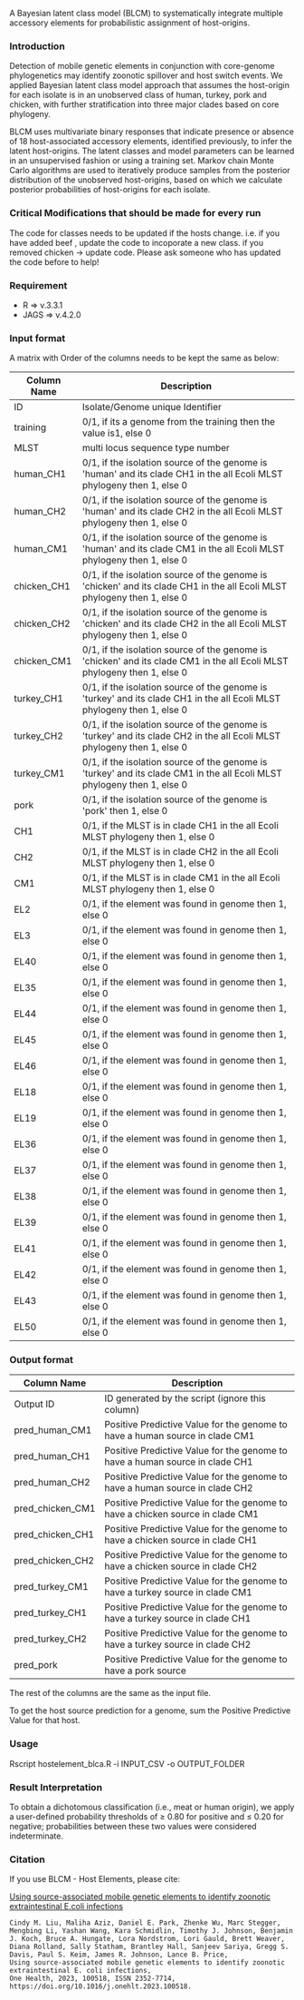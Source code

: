 A  Bayesian latent class model (BLCM) to systematically integrate multiple accessory elements for probabilistic assignment of host-origins.

### Introduction
 
Detection of mobile genetic elements in conjunction with core-genome phylogenetics may identify zoonotic spillover and host switch events. We applied Bayesian latent class model approach that assumes the host-origin for each isolate is in an unobserved class of human, turkey, pork and chicken, with further stratification into three major clades based on core phylogeny. 

BLCM uses multivariate binary responses that indicate presence or absence of 18 host-associated accessory elements, identified previously, to infer the latent host-origins. The latent classes and model parameters can be learned in an unsupervised fashion or using a training set. Markov chain Monte Carlo algorithms are used to iteratively produce samples from the posterior distribution of the unobserved host-origins, based on which we calculate posterior probabilities of host-origins for each isolate.

### Critical Modifications that should be made for every run
The code for classes needs to be updated if the hosts change. i.e. if you have added beef , update the code to incoporate a new class. if you removed chicken -> update code. Please ask someone who has updated the code before to help!

### Requirement
- R => v.3.3.1
- JAGS => v.4.2.0

### Input format
A matrix with Order of the columns needs to be kept the same as below:

| Column Name | Description |
| --- | --- |
| ID | Isolate/Genome unique Identifier |
| training | 0/1, if its a genome from the training then the value is1, else 0 |
| MLST | multi locus sequence type number |
| human_CH1 | 0/1, if the isolation source of the genome is 'human' and its clade CH1 in the all Ecoli MLST phylogeny then 1, else 0 |
| human_CH2 | 0/1, if the isolation source of the genome is 'human' and its clade CH2 in the all Ecoli MLST phylogeny then 1, else 0 |
| human_CM1 | 0/1, if the isolation source of the genome is 'human' and its clade CM1 in the all Ecoli MLST phylogeny then 1, else 0 |
| chicken_CH1 | 0/1, if the isolation source of the genome is 'chicken' and its clade CH1 in the all Ecoli MLST phylogeny then 1, else 0 |
| chicken_CH2 | 0/1, if the isolation source of the genome is 'chicken' and its clade CH2 in the all Ecoli MLST phylogeny then 1, else 0 |
| chicken_CM1 | 0/1, if the isolation source of the genome is 'chicken' and its clade CM1 in the all Ecoli MLST phylogeny then 1, else 0 |
| turkey_CH1 | 0/1, if the isolation source of the genome is 'turkey' and its clade CH1 in the all Ecoli MLST phylogeny then 1, else 0 |
| turkey_CH2 | 0/1, if the isolation source of the genome is 'turkey' and its clade CH2 in the all Ecoli MLST phylogeny then 1, else 0 |
| turkey_CM1 | 0/1, if the isolation source of the genome is 'turkey' and its clade CM1 in the all Ecoli MLST phylogeny then 1, else 0 |
| pork | 0/1, if the isolation source of the genome is 'pork' then 1, else 0 |
| CH1 | 0/1, if the MLST is in clade CH1 in the all Ecoli MLST phylogeny then 1, else 0 |
| CH2 | 0/1, if the MLST is in clade CH2 in the all Ecoli MLST phylogeny then 1, else 0 |
| CM1 | 0/1, if the MLST is in clade CM1 in the all Ecoli MLST phylogeny then 1, else 0 |
| EL2 | 0/1, if the element was found in genome then 1, else 0 |
| EL3 | 0/1, if the element was found in genome then 1, else 0 |
| EL40 | 0/1, if the element was found in genome then 1, else 0 |
| EL35 | 0/1, if the element was found in genome then 1, else 0 |
| EL44 | 0/1, if the element was found in genome then 1, else 0 |
| EL45 | 0/1, if the element was found in genome then 1, else 0 |
| EL46 | 0/1, if the element was found in genome then 1, else 0 |
| EL18 | 0/1, if the element was found in genome then 1, else 0 |
| EL19 | 0/1, if the element was found in genome then 1, else 0 |
| EL36 | 0/1, if the element was found in genome then 1, else 0 |
| EL37 | 0/1, if the element was found in genome then 1, else 0 |
| EL38 | 0/1, if the element was found in genome then 1, else 0 |
| EL39 | 0/1, if the element was found in genome then 1, else 0 |
| EL41 | 0/1, if the element was found in genome then 1, else 0 |
| EL42 | 0/1, if the element was found in genome then 1, else 0 |
| EL43 | 0/1, if the element was found in genome then 1, else 0 |
| EL50 | 0/1, if the element was found in genome then 1, else 0 |

### Output format

|  Column Name | Description |
| --- | --- |
| Output ID |  ID generated by the script (ignore this column) |
| pred_human_CM1 | Positive Predictive Value for the genome to have a human source in clade CM1 |
| pred_human_CH1 | Positive Predictive Value for the genome to have a human source in clade CH1 |
| pred_human_CH2 | Positive Predictive Value for the genome to have a human source in clade CH2 |
| pred_chicken_CM1 | Positive Predictive Value for the genome to have a chicken source in clade CM1 |
| pred_chicken_CH1 | Positive Predictive Value for the genome to have a chicken source in clade CH1 |
| pred_chicken_CH2 | Positive Predictive Value for the genome to have a chicken source in clade CH2 |
| pred_turkey_CM1 | Positive Predictive Value for the genome to have a turkey source in clade CM1 |
| pred_turkey_CH1 | Positive Predictive Value for the genome to have a turkey source in clade CH1 |
| pred_turkey_CH2 | Positive Predictive Value for the genome to have a turkey source in clade CH2 |
| pred_pork | Positive Predictive Value for the genome to have a pork source |

 The rest of the columns are the same as the input file.
 
 To get the host source prediction for a genome, sum the Positive Predictive Value for that host. 

### Usage

Rscript hostelement_blca.R -i INPUT_CSV -o OUTPUT_FOLDER

### Result Interpretation
To obtain a dichotomous classification (i.e., meat or human origin), we apply a user-defined probability thresholds of ≥ 0.80 for positive and ≤ 0.20 for negative; probabilities between these two values were considered indeterminate. 

### Citation
If you use BLCM - Host Elements, please cite:

[Using source-associated mobile genetic elements to identify zoonotic extraintestinal E.coli infections](https://www.sciencedirect.com/science/article/pii/S2352771423000381)

```
Cindy M. Liu, Maliha Aziz, Daniel E. Park, Zhenke Wu, Marc Stegger, Mengbing Li, Yashan Wang, Kara Schmidlin, Timothy J. Johnson, Benjamin J. Koch, Bruce A. Hungate, Lora Nordstrom, Lori Gauld, Brett Weaver, Diana Rolland, Sally Statham, Brantley Hall, Sanjeev Sariya, Gregg S. Davis, Paul S. Keim, James R. Johnson, Lance B. Price,
Using source-associated mobile genetic elements to identify zoonotic extraintestinal E. coli infections,
One Health, 2023, 100518, ISSN 2352-7714, https://doi.org/10.1016/j.onehlt.2023.100518.
```

